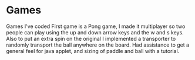 # Games
Games I've coded
First game is a Pong game, I made it multiplayer so two people can play using the up and down arrow keys and the w and s keys. Also to put an extra spin on the original I implemented a transporter to randomly transport the ball anywhere on the board. Had assistance to get a general feel for java applet, and sizing of paddle and ball with a tutorial.
